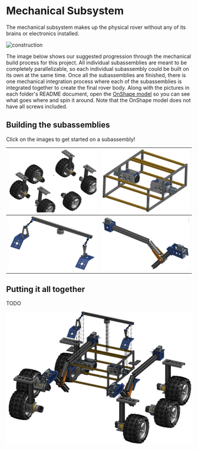 # Mechanical Subsystem

The mechanical subsystem makes up the physical rover without any of its brains or electronics installed.

![construction](images/rover-construction.png)

The image below shows our suggested progression through the mechanical build process for this project. All individual subassemblies are meant to be completely parallelizable, so each individual subassembly could be built on its own at the same time. Once all the subassemblies are finished, there is one mechanical integration process where each of the subassemblies is integrated together to create the final rover body. Along with the pictures in each folder's README document, open the [OnShape model](https://cad.onshape.com/documents/e4f00b1a3d2edb1a84bbba1c/w/8ab8f394324bcc586236ef5d/e/9191e5ad2a70f387b419bc55?renderMode=0&uiState=645ede92f3a1a9205158b296) so you can see what goes where and spin it around. Note that the OnShape model does not have all screws included.

## Building the subassemblies

Click on the images to get started on a subassembly!

| ![[wheel assy](wheel_assembly/README.md)](wheel_assembly/images/wheels.png) | ![[body](body_assembly/README.md)](body_assembly/images/body.png) |
| --- | --- |
| ![[diff pivot](differential_pivot/README.md)](differential_pivot/images/diff_pivot.png) | ![[rocker bogie](rocker_bogie/README.md)](rocker_bogie/images/rocker_bogie.png) |

## Putting it all together

TODO

![exploded view](images/exploded_full.png)
